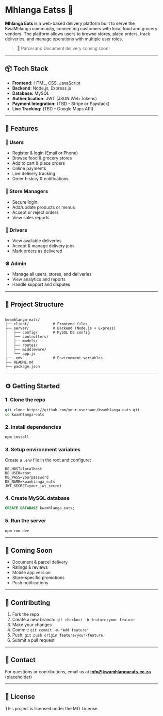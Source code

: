 
# Mhlanga Eatss 🛵

**Mhlanga Eats** is a web-based delivery platform built to serve the KwaMhlanga community, connecting customers with local food and grocery vendors. The platform allows users to browse stores, place orders, track deliveries, and manage operations with multiple user roles.

> 🚧 Parcel and Document delivery coming soon!

---

## 📦 Tech Stack

- **Frontend:** HTML, CSS, JavaScript
- **Backend:** Node.js, Express.js
- **Database:** MySQL
- **Authentication:** JWT (JSON Web Tokens)
- **Payment Integration:** (TBD - Stripe or Paystack)
- **Live Tracking:** (TBD - Google Maps API)

---

## 🚀 Features

### 👥 Users
- Register & login (Email or Phone)
- Browse food & grocery stores
- Add to cart & place orders
- Online payments
- Live delivery tracking
- Order history & notifications

### 🏪 Store Managers
- Secure login
- Add/update products or menus
- Accept or reject orders
- View sales reports

### 🛵 Drivers
- View available deliveries
- Accept & manage delivery jobs
- Mark orders as delivered

### ⚙️ Admin
- Manage all users, stores, and deliveries
- View analytics and reports
- Handle support and disputes

---

## 🧱 Project Structure

```

kwamhlanga-eats/
├── client/           # Frontend files
├── server/           # Backend (Node.js + Express)
│   ├── config/       # MySQL DB config
│   ├── controllers/
│   ├── models/
│   ├── routes/
│   ├── middleware/
│   └── app.js
├── .env              # Environment variables
├── README.md
├── package.json

````

---

## ⚙️ Getting Started

### 1. Clone the repo
```bash
git clone https://github.com/your-username/kwamhlanga-eats.git
cd kwamhlanga-eats
````

### 2. Install dependencies

```bash
npm install
```

### 3. Setup environment variables

Create a `.env` file in the root and configure:

```env
DB_HOST=localhost
DB_USER=root
DB_PASS=yourpassword
DB_NAME=kwamhlanga_eats
JWT_SECRET=your_jwt_secret
```

### 4. Create MySQL database

```sql
CREATE DATABASE kwamhlanga_eats;
```

### 5. Run the server

```bash
npm run dev
```

---

## 📌 Coming Soon

* Document & parcel delivery
* Ratings & reviews
* Mobile app version
* Store-specific promotions
* Push notifications

---

## 🤝 Contributing

1. Fork the repo
2. Create a new branch: `git checkout -b feature/your-feature`
3. Make your changes
4. Commit: `git commit -m "Add feature"`
5. Push: `git push origin feature/your-feature`
6. Submit a pull request

---

## 📧 Contact

For questions or contributions, email us at **[info@kwamhlangaeats.co.za](mailto:info@kwamhlangaeats.co.za)** (placeholder)

---

## 📝 License

This project is licensed under the MIT License.

```


